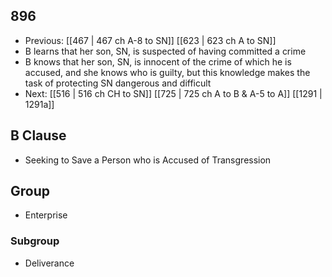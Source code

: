 ## 896
- Previous: [[467 | 467 ch A-8 to SN]] [[623 | 623 ch A to SN]] 
- B learns that her son, SN, is suspected of having committed a crime
- B knows that her son, SN, is innocent of the crime of which he is accused, and she knows who is guilty, but this knowledge makes the task of protecting SN dangerous and difficult
- Next: [[516 | 516 ch CH to SN]] [[725 | 725 ch A to B &amp; A-5 to A]] [[1291 | 1291a]] 

## B Clause
- Seeking to Save a Person who is Accused of Transgression

## Group
- Enterprise

### Subgroup
- Deliverance

